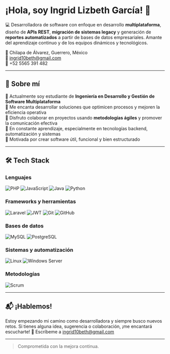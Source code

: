 # ¡Hola, soy Ingrid Lizbeth García! 👋

💻 Desarrolladora de software con enfoque en desarrollo **multiplataforma**, diseño de **APIs REST**, **migración de sistemas legacy** y generación de **reportes automatizados** a partir de bases de datos empresariales. Amante del aprendizaje continuo y de los equipos dinámicos y tecnológicos.

📍 Chilapa de Álvarez, Guerrero, México  
📧 ingrid10beth@gmail.com  
📱 +52 5565 391 482

---

## 🚀 Sobre mí

🔭 Actualmente soy estudiante de **Ingeniería en Desarrollo y Gestión de Software Multiplataforma**  
🧠 Me encanta desarrollar soluciones que optimicen procesos y mejoren la eficiencia operativa  
🤝 Disfruto colaborar en proyectos usando **metodologías ágiles** y promover la comunicación efectiva  
🌱 En constante aprendizaje, especialmente en tecnologías backend, automatización y sistemas  
🎯 Motivada por crear software útil, funcional y bien estructurado  

---

## 🛠️ Tech Stack

### Lenguajes  
![PHP](https://img.shields.io/badge/PHP-777BB4?style=for-the-badge&logo=php&logoColor=white)
![JavaScript](https://img.shields.io/badge/JavaScript-F7DF1E?style=for-the-badge&logo=javascript&logoColor=black)
![Java](https://img.shields.io/badge/Java-ED8B00?style=for-the-badge&logo=java&logoColor=white)
![Python](https://img.shields.io/badge/Python-3776AB?style=for-the-badge&logo=python&logoColor=white)

### Frameworks y herramientas  
![Laravel](https://img.shields.io/badge/Laravel-F9322C?style=for-the-badge&logo=laravel&logoColor=white)
![JWT](https://img.shields.io/badge/JWT-000000?style=for-the-badge&logo=jsonwebtokens&logoColor=white)
![Git](https://img.shields.io/badge/Git-F05032?style=for-the-badge&logo=git&logoColor=white)
![GitHub](https://img.shields.io/badge/GitHub-181717?style=for-the-badge&logo=github&logoColor=white)

### Bases de datos  
![MySQL](https://img.shields.io/badge/MySQL-005C84?style=for-the-badge&logo=mysql&logoColor=white)
![PostgreSQL](https://img.shields.io/badge/PostgreSQL-4169E1?style=for-the-badge&logo=postgresql&logoColor=white)

### Sistemas y automatización  
![Linux](https://img.shields.io/badge/Linux-FCC624?style=for-the-badge&logo=linux&logoColor=black)
![Windows Server](https://img.shields.io/badge/Windows%20Server-0078D6?style=for-the-badge&logo=windows&logoColor=white)

### Metodologías  
![Scrum](https://img.shields.io/badge/Scrum-6DB33F?style=for-the-badge&logo=azuredevops&logoColor=white)

---

## 📬 ¡Hablemos!

Estoy empezando mi camino como desarrolladora y siempre busco nuevos retos. Si tienes alguna idea, sugerencia o colaboración, ¡me encantará escucharte!
💌 Escríbeme a [ingrid10beth@gmail.com](mailto:ingrid10beth@gmail.com)

---

> Comprometida con la mejora continua.
